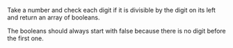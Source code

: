 Take a number and check each digit if it is divisible by the digit on its left and return an array of booleans.

The booleans should always start with false because there is no digit before the first one.
